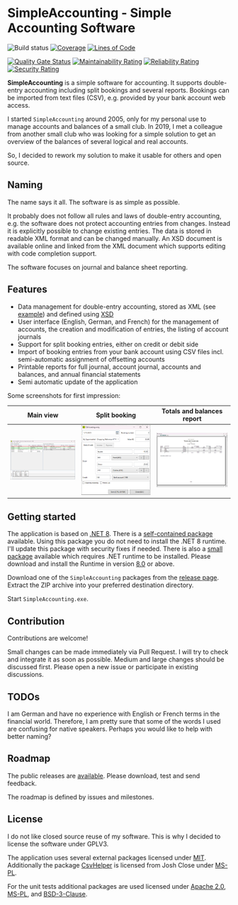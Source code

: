 # SimpleAccounting - Simple Accounting Software

![Build status](https://github.com/lg2de/SimpleAccounting/workflows/continous%20integration/badge.svg?branch=main)
[![Coverage](https://sonarcloud.io/api/project_badges/measure?project=lg2de_SimpleAccounting&metric=coverage)](https://sonarcloud.io/dashboard?id=lg2de_SimpleAccounting)
[![Lines of Code](https://sonarcloud.io/api/project_badges/measure?project=lg2de_SimpleAccounting&metric=ncloc)](https://sonarcloud.io/summary/new_code?id=lg2de_SimpleAccounting)

[![Quality Gate Status](https://sonarcloud.io/api/project_badges/measure?project=lg2de_SimpleAccounting&metric=alert_status)](https://sonarcloud.io/dashboard?id=lg2de_SimpleAccounting)
[![Maintainability Rating](https://sonarcloud.io/api/project_badges/measure?project=lg2de_SimpleAccounting&metric=sqale_rating)](https://sonarcloud.io/dashboard?id=lg2de_SimpleAccounting)
[![Reliability Rating](https://sonarcloud.io/api/project_badges/measure?project=lg2de_SimpleAccounting&metric=reliability_rating)](https://sonarcloud.io/dashboard?id=lg2de_SimpleAccounting)
[![Security Rating](https://sonarcloud.io/api/project_badges/measure?project=lg2de_SimpleAccounting&metric=security_rating)](https://sonarcloud.io/dashboard?id=lg2de_SimpleAccounting)

**SimpleAccounting** is a simple software for accounting.
It supports double-entry accounting including split bookings and several reports.
Bookings can be imported from text files (CSV), e.g. provided by your bank account web access.

I started `SimpleAccounting` around 2005, only for my personal use to manage accounts and balances of a small club.
In 2019, I met a colleague from another small club who was looking for a simple solution to get an overview of the balances of several logical and real accounts.

So, I decided to rework my solution to make it usable for others and open source.

## Naming

The name says it all. The software is as simple as possible. 

It probably does not follow all rules and laws of double-entry accounting, e.g. the software does not protect accounting
entries from changes.
Instead it is explicitly possible to change existing entries.
The data is stored in readable XML format and can be changed manually.
An XSD document is available online and linked from the XML document which supports editing with code completion support.

The software focuses on journal and balance sheet reporting.

## Features

* Data management for double-entry accounting, stored as XML (see [example](./samples/sample.acml)) and defined using [XSD](./docs/AccountingData.xsd)
* User interface (English, German, and French) for the management of accounts, the creation and modification of entries,
  the listing of account journals
* Support for split booking entries, either on credit or debit side
* Import of booking entries from your bank account using CSV files incl. semi-automatic assignment of offsetting accounts
* Printable reports for full journal, account journal, accounts and balances, and annual financial statements
* Semi automatic update of the application

Some screenshots for first impression:

| Main view                                                        | Split booking                                                            | Totals and balances report                                                                       |
|------------------------------------------------------------------|--------------------------------------------------------------------------|--------------------------------------------------------------------------------------------------|
| <img src="./samples/MainView.png" alt="Main view" width="250" /> | <img src="./samples/SplitBooking.png" alt="Split booking" width="250" /> | <img src="./samples/TotalsAndBalancesReport.png" alt="Totals and balances report" width="250" /> |

## Getting started

The application is based on [.NET 8](https://dotnet.microsoft.com/en-us/download/dotnet/8.0).
There is
a [self-contained package](https://github.com/lg2de/SimpleAccounting/releases/download/2.3.1/SimpleAccounting-self-contained.zip)
available. Using this package you do not need to install the .NET 8 runtime. I'll update this package with security
fixes if needed.
There is also a [small package](https://github.com/lg2de/SimpleAccounting/releases/download/2.3.1/SimpleAccounting.zip)
available which requires .NET runtime to be installed.
Please download and install the Runtime in
version [8.0](https://dotnet.microsoft.com/en-us/download/dotnet/thank-you/runtime-desktop-8.0.0-windows-x64-installer)
or above.

Download one of the `SimpleAccounting` packages from
the [release page](https://github.com/lg2de/SimpleAccounting/releases).
Extract the ZIP archive into your preferred destination directory.

Start `SimpleAccounting.exe`.

## Contribution

Contributions are welcome!

Small changes can be made immediately via Pull Request.
I will try to check and integrate it as soon as possible.
Medium and large changes should be discussed first.
Please open a new issue or participate in existing discussions.

## TODOs

I am German and have no experience with English or French terms in the financial world.
Therefore, I am pretty sure that some of the words I used are confusing for native speakers.
Perhaps you would like to help with better naming?

## Roadmap

The public releases are [available](https://github.com/lg2de/SimpleAccounting/releases).
Please download, test and send feedback.

The roadmap is defined by issues and milestones.

## License

I do not like closed source reuse of my software.
This is why I decided to license the software under GPLV3.

The application uses several external packages licensed under [MIT](https://opensource.org/licenses/MIT).
Additionally the package [CsvHelper](https://github.com/JoshClose/CsvHelper) is licensed from Josh Close under [MS-PL](https://opensource.org/licenses/MS-PL).

For the unit tests additional packages are used licensed under
[Apache 2.0](https://licenses.nuget.org/Apache-2.0),
[MS-PL](https://opensource.org/licenses/MS-PL),
and [BSD-3-Clause](https://licenses.nuget.org/BSD-3-Clause).
